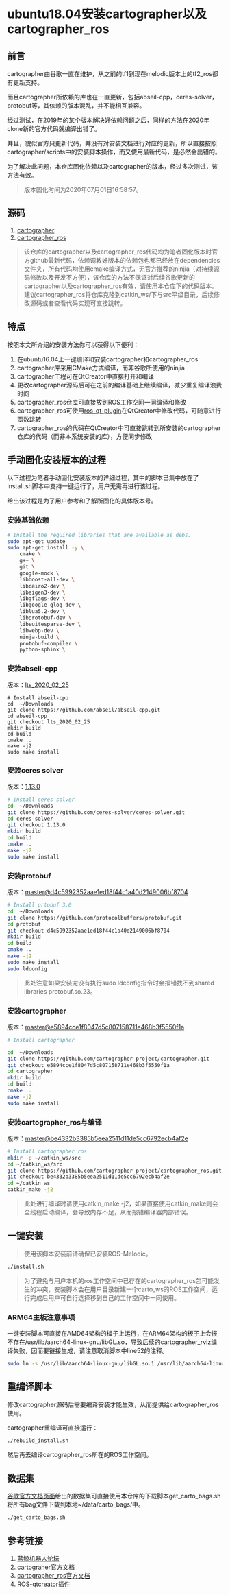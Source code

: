 # ubuntu18.04安装cartographer以及cartographer_ros

## 前言

cartographer由谷歌一直在维护，从之前的tf1到现在melodic版本上的tf2_ros都有更新支持。

而且cartographer所依赖的库也在一直更新，包括abseil-cpp，ceres-solver，protobuf等，其依赖的版本混乱，并不能相互兼容。

经过测试，在2019年的某个版本解决好依赖问题之后，同样的方法在2020年clone新的官方代码就编译出错了。

并且，貌似官方只更新代码，并没有对安装文档进行对应的更新，所以直接按照cartographer/scripts中的安装脚本操作，而又使用最新代码，是必然会出错的。

为了解决此问题，本仓库固化依赖以及cartographer的版本，经过多次测试，该方法有效。

> 版本固化时间为2020年07月01日16:58:57。



## 源码

1. [cartographer](https://github.com/yowlings/cartographer)
2. [cartographer_ros](https://github.com/yowlings/cartographer_ros)

> 该仓库的cartographer以及cartographer_ros代码均为笔者固化版本时官方github最新代码，依赖调教好版本的依赖包也都已经放在dependencies文件夹，所有代码均使用cmake编译方式，无官方推荐的ninjia（对持续源码修改以及开发不方便），该仓库的方法不保证对后续谷歌更新的cartographer以及cartographer_ros有效，请使用本仓库下的代码版本。建议cartographer_ros将仓库克隆到catkin_ws/下与src平级目录，后续修改源码或者查看代码实现可直接跳转。



## 特点

按照本文所介绍的安装方法你可以获得以下便利：

1. 在ubuntu16.04上一键编译和安装cartographer和cartographer_ros
2. cartographer库采用CMake方式编译，而非谷歌所使用的ninjia
3. cartographer工程可在QtCreator中直接打开和编译
4. 更改cartographer源码后可在之前的编译基础上继续编译，减少重复编译浪费时间
5. cartographer_ros仓库可直接放到ROS工作空间一同编译和修改
6. cartographer_ros可使用[ros-qt-plugin](https://ros-qtc-plugin.readthedocs.io/en/latest/)在QtCreator中修改代码，可随意进行函数跳转
7. cartographer_ros的代码在QtCreator中可直接跳转到所安装的cartographer仓库的代码（而非本系统安装的库），方便同步修改



## 手动固化安装版本的过程

以下过程为笔者手动固化安装版本的详细过程，其中的脚本已集中放在了install.sh脚本中支持一键运行了，用户无需再进行该过程。

给出该过程是为了用户参考和了解所固化的具体版本号。

### 安装基础依赖

```bash
# Install the required libraries that are available as debs.
sudo apt-get update
sudo apt-get install -y \
    cmake \
    g++ \
    git \
    google-mock \
    libboost-all-dev \
    libcairo2-dev \
    libeigen3-dev \
    libgflags-dev \
    libgoogle-glog-dev \
    liblua5.2-dev \
    libprotobuf-dev \
    libsuitesparse-dev \
    libwebp-dev \
    ninja-build \
    protobuf-compiler \
    python-sphinx \
```

### 安装abseil-cpp

版本：[lts_2020_02_25](https://github.com/abseil/abseil-cpp/tree/lts_2020_02_25)

```
# Install abseil-cpp
cd  ~/Downloads
git clone https://github.com/abseil/abseil-cpp.git
cd abseil-cpp
git checkout lts_2020_02_25
mkdir build
cd build
cmake ..
make -j2
sudo make install
```



### 安装ceres solver

版本：[1.13.0](https://github.com/ceres-solver/ceres-solver/tree/1.13.0)

```bash
# Install ceres solver
cd  ~/Downloads
git clone https://github.com/ceres-solver/ceres-solver.git
cd ceres-solver
git checkout 1.13.0
mkdir build
cd build
cmake ..
make -j2
sudo make install
```



### 安装protobuf

版本：[master@d4c5992352aae1ed18f44c1a40d2149006bf8704](https://github.com/protocolbuffers/protobuf)

```bash
# Install prtobuf 3.0
cd  ~/Downloads
git clone https://github.com/protocolbuffers/protobuf.git
cd protobuf
git checkout d4c5992352aae1ed18f44c1a40d2149006bf8704
mkdir build
cd build
cmake ..
make -j2
sudo make install
sudo ldconfig
```

> 此处注意如果安装完没有执行sudo ldconfig指令时会报错找不到shared libraries protobuf.so.23。

### 安装cartographer

版本：[master@e5894cce1f8047d5c807158711e468b3f5550f1a](https://github.com/cartographer-project/cartographer)

```bash
# Install cartographer

cd  ~/Downloads
git clone https://github.com/cartographer-project/cartographer.git
git checkout e5894cce1f8047d5c807158711e468b3f5550f1a
cd cartographer
mkdir build
cd build
cmake ..
make -j2
sudo make install
```



### 安装cartographer_ros与编译

版本：[master@be4332b3385b5eea2511d11de5cc6792ecb4af2e](https://github.com/cartographer-project/cartographer_ros)

```bash
# Install cartographer ros
mkdir -p ~/catkin_ws/src
cd ~/catkin_ws/src
git clone https://github.com/cartographer-project/cartographer_ros.git
git checkout be4332b3385b5eea2511d11de5cc6792ecb4af2e
cd ~/catkin_ws
catkin_make -j2
```

> 此处进行编译时请使用catkin_make -j2，如果直接使用catkin_make则会全线程启动编译，会导致内存不足，从而报错编译器内部错误。



## 一键安装

> 使用该脚本安装前请确保已安装ROS-Melodic。

```bash
./install.sh
```

> 为了避免与用户本机的ros工作空间中已存在的cartographer_ros包可能发生的冲突，安装脚本会在用户目录新建一个carto_ws的ROS工作空间，运行完成后用户可自行选择移到自己的工作空间中一同使用。

### ARM64主板注意事项

一键安装脚本可直接在AMD64架构的板子上运行，在ARM64架构的板子上会报不存在/usr/lib/aarch64-linux-gnu/libGL.so，导致后续的cartographer_rviz编译失败，因而要链接生成，请注意取消脚本中line52的注释。

```bash
sudo ln -s /usr/lib/aarch64-linux-gnu/libGL.so.1 /usr/lib/aarch64-linux-gnu/libGL.so
```



## 重编译脚本

修改cartographer源码后需要编译安装才能生效，从而提供给cartographer_ros使用。

cartographer重编译可直接运行：

```bash
./rebuild_install.sh
```

然后再去编译cartographer_ros所在的ROS工作空间。



## 数据集

[谷歌官方文档页面](https://google-cartographer-ros.readthedocs.io/en/latest/demos.html)给出的数据集可直接使用本仓库的下载脚本get_carto_bags.sh将所有bag文件下载到本地~/data/carto_bags/中。

```bash
./get_carto_bags.sh
```



## 参考链接

1. [蓝鲸机器人论坛](http://community.bwbot.org/topic/620/cartographer-install-and-demo)
2. [cartograher官方文档](https://google-cartographer.readthedocs.io/en/latest/)
3. [cartographer_ros官方文档](https://google-cartographer-ros.readthedocs.io/en/latest/)
4. [ROS-qtcreator插件](https://ros-qtc-plugin.readthedocs.io/en/latest/)